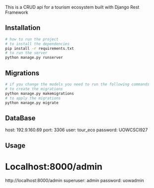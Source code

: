 This is a CRUD api for a tourism ecosystem built with Django Rest Framework

## Installation

```bash
# how to run the project
# to install the dependencies
pip install -r requirements.txt 
# to run the server
python manage.py runserver 
```

## Migrations

```bash
# if you change the models you need to run the following commands
# to create the migrations
python manage.py makemigrations 
# to apply the migrations
python manage.py migrate 
```

## DataBase

host: 192.9.160.69
port: 3306
user: tour_eco
password: UOWCSCI927

## Usage

# Localhost:8000/admin

http://localhost:8000/admin
superuser: admin
password: uowadmin

